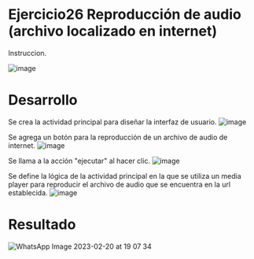 # Ejercicio26 Reproducción de audio (archivo localizado en internet) 
Instruccion.

![image](https://user-images.githubusercontent.com/74626089/221087311-439ff416-1b83-4784-a89b-681bfc85563c.png)


# Desarrollo

Se crea la actividad principal para diseñar la interfaz de usuario.
![image](https://user-images.githubusercontent.com/74626089/221087967-ac5c0870-cb62-4203-a847-53f5a59c2d77.png)

Se agrega un botón para la reproducción de un archivo de audio de internet.
![image](https://user-images.githubusercontent.com/74626089/221088179-c839a079-ed9a-4185-aa1c-77944df2a300.png)

Se llama a la acción "ejecutar" al hacer clic.
![image](https://user-images.githubusercontent.com/74626089/221088317-7a0bacd5-10eb-4f8c-af26-8ebec67f11e1.png)

Se define la lógica de la actividad principal en la que se utiliza un media player para reproducir el archivo de audio que se encuentra en la url establecida.
![image](https://user-images.githubusercontent.com/74626089/221089023-9940ee10-a7cf-4611-9b26-c5e48439010d.png)

# Resultado

![WhatsApp Image 2023-02-20 at 19 07 34](https://user-images.githubusercontent.com/74626089/220215766-8791e11b-92e8-45ed-a356-5cf1e50c332e.jpeg)
